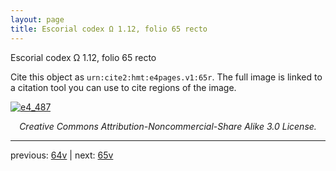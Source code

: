 ```yaml
---
layout: page
title: Escorial codex Ω 1.12, folio 65 recto
---
```


Escorial codex Ω 1.12, folio 65 recto

Cite this object as `urn:cite2:hmt:e4pages.v1:65r`.  The full image is linked to a citation tool you can use to cite regions of the image.

[![e4_487](http://www.homermultitext.org/iipsrv?IIIF=/project/homer/pyramidal/deepzoom/hmt/e4img/2017a/e4_487.tif/full/800,/0/default.jpg)](http://www.homermultitext.org/ict2/?urn=urn:cite2:hmt:e4img.2017a:e4_487) 

<p style="text-align: center; font-style: italic;">Creative Commons Attribution-Noncommercial-Share Alike 3.0 License.</p>

---

previous: [64v](../64v/) | next: [65v](../65v/)